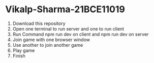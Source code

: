 # Vikalp-Sharma-21BCE11019

1. Download this repository
2. Open one terminal to run server and one to run client
3. Run Command npm run dev on client and npm run dev on server
4. Join game with one browser window
5. Use another to join another game
6. Play game
7. Finish
